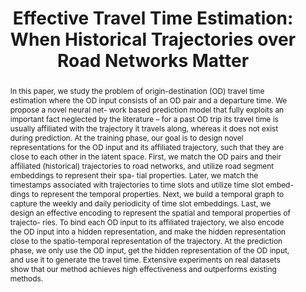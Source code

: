 ---
title: "Effective Travel Time Estimation: When Historical Trajectories over Road Networks Matter"
authors:
- Haitao Yuan
- Guoliang Li
- admin
- Ling Feng

publication_types: ["1"]
publication: In In *the 2020 International Conference on Management of Data (SIGMOD)*
publication_short: In *SIGMOD*
publishDate: "2020-06-20"

abstract: In this paper, we study the problem of origin-destination (OD) travel time estimation where the OD input consists of an OD pair and a departure time. We propose a novel neural net- work based prediction model that fully exploits an important fact neglected by the literature – for a past OD trip its travel time is usually affiliated with the trajectory it travels along, whereas it does not exist during prediction. At the training phase, our goal is to design novel representations for the OD input and its affiliated trajectory, such that they are close to each other in the latent space. First, we match the OD pairs and their affiliated (historical) trajectories to road networks, and utilize road segment embeddings to represent their spa- tial properties. Later, we match the timestamps associated with trajectories to time slots and utilize time slot embed- dings to represent the temporal properties. Next, we build a temporal graph to capture the weekly and daily periodicity of time slot embeddings. Last, we design an effective encoding to represent the spatial and temporal properties of trajecto- ries. To bind each OD input to its affiliated trajectory, we also encode the OD input into a hidden representation, and make the hidden representation close to the spatio-temporal representation of the trajectory. At the prediction phase, we only use the OD input, get the hidden representation of the OD input, and use it to generate the travel time. Extensive experiments on real datasets show that our method achieves high effectiveness and outperforms existing methods.



#tags:
#- Source Themes
featured: true

links:
url_pdf: 'papers/sigmod20-deepod.pdf'


---